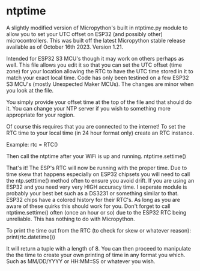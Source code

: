 # ntptime
A slightly modified version of Micropython's built in ntptime.py module to allow you to set your UTC offset on ESP32 (and possibly other) microcontrollers. This was built off the latest Micropython stable release available as of October 16th 2023. Version 1.21.

Intended for ESP32 S3 MCU's though it may work on others perhaps as well. This file allows you edit it so that you can set the UTC offset (time zone) for your location allowing the RTC to have the UTC time stored in it to match your exact local time. Code has only been testined on a few ESP32 S3 MCU's (mostly Unexpected Maker MCUs). The changes are minor when you look at the file. 

You simply provide your offset time at the top of the file and that should do it. You can change your NTP server if you wish to something more appropriate for your region.

Of course this requires that you are connected to the internet! To set the RTC time to your local time (in 24 hour format only) create an RTC instance.

Example:
rtc = RTC()

Then call the ntptime after your WiFi is up and running.
ntptime.settime()

That's it! The ESP's RTC will now be running with the proper time. Due to time skew that happens especially on ESP32 chipsets you will need to call the ntp.setttime() method
often to ensure you avoid drift. If you are using an ESP32 and you need very very HIGH accuracy time. I seperate module is probably your best bet such as a DS3231 or something similar to that. ESP32 chips have a colored history for their RTC's. As long as you are aware of these quirks this should work for you. Don't forget to call ntptime.settime() often (once an hour or so) due to the ESP32 RTC being unreliable. This has nothing to do with Micropython. 

To print the time out from the RTC (to check for skew or whatever reason):
print(rtc.datetime())

It will return a tuple with a length of 8. You can then proceed to manipulate the the time to create your own printing of time in any format you which. Such as MM/DD/YYYY or HH:MM::SS or whatever you wish. 


